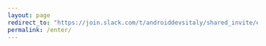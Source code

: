 ```yaml
---
layout: page
redirect_to: "https://join.slack.com/t/androiddevsitaly/shared_invite/enQtMjQ1Mzk0Njc0NjU3LTZlMTcxMzU4ZTA5OWM5NmIwNDNjYmEyZTlhYTc3ZDlhOTEyNTAxOTkyYzU4NmMzOTQxN2E3ZTllNDkzNTc1YjI"
permalink: /enter/
---
```

